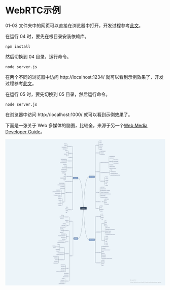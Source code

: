 # WebRTC示例

01-03 文件夹中的网页可以直接在浏览器中打开，开发过程参考[此文](https://www.cnblogs.com/strick/p/16802072.html)。

在运行 04 时，要先在根目录安装依赖库。

```
npm install
```

然后切换到 04 目录，运行命令。

```
node server.js
```

在两个不同的浏览器中访问 http://localhost:1234/ 就可以看到示例效果了，开发过程参考[此文](https://www.cnblogs.com/strick/p/16812888.html)。

在运行 05 时，要先切换到 05 目录，然后运行命令。

```
node server.js
```

在浏览器中访问 http://localhost:1000/ 就可以看到示例效果了。

下面是一张关于 Web 多媒体的脑图，比较全，来源于另一个[Web Media Developer Guide](https://github.com/JackPu/web-media-developer-guide)。

![脑图](https://github.com/pwstrick/webrtc/blob/main/images/web-media.png?raw=true)